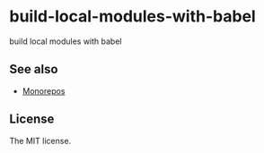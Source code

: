 # build-local-modules-with-babel

build local modules with babel

## See also

- [Monorepos](https://babeljs.io/docs/en/config-files#monorepos)

## License

The MIT license.
